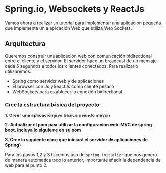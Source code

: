 # Spring.io, Websockets y ReactJs

Vamos ahora a realizar un tutorial para implementar una aplicación pequeña que implementa
un a aplicación Web que utiliza Web Sockets.

## Arquitectura

Queremos construir una aplicación web con comunicación bidirectional entre el cliente y el
servidor. El servidor hace un broadcast de un mensaje cada 5 segundos a todos los clientes
conectados. Para realizarlo utilizaremos:

- Spring como servidor web y de aplicaciones
- El browser con Js y ReactJs como cliente pesado
- WebSockets para establecer la conexión bidirectional

### Cree la estructura básica del proyecto:

**1. Crear una aplicación java básica usando maven**

**2. Actualizar el pom para utilizar la configuración web-MVC de spring boot. Incluya lo
siguiente en su pom**

**3. Cree la siguiente clase que iniciará el servidor de aplicaciones de Spring**}

Para los pasos 1,2 y 3 hacemos uso de ``spring initializr`` que nos genera de manera automatica todo lo anterior, importante añadir la dependencia de web para el punto 2.

